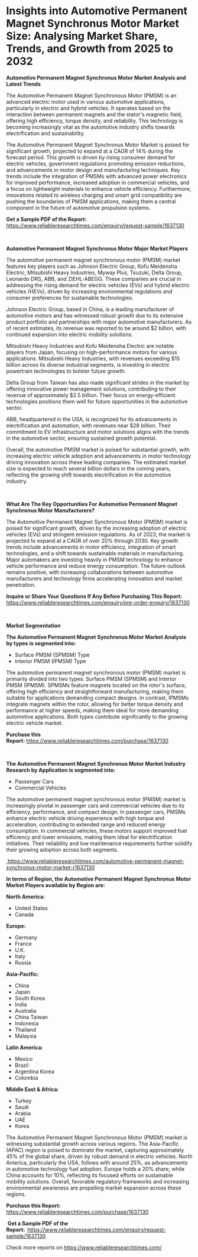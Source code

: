 <p><h1>Insights into Automotive Permanent Magnet Synchronus Motor Market Size: Analysing Market Share, Trends, and Growth from 2025 to 2032</h1></p><p><strong>Automotive Permanent Magnet Synchronus Motor Market Analysis and Latest Trends</strong></p>
<p><p>The Automotive Permanent Magnet Synchronous Motor (PMSM) is an advanced electric motor used in various automotive applications, particularly in electric and hybrid vehicles. It operates based on the interaction between permanent magnets and the stator's magnetic field, offering high efficiency, torque density, and reliability. This technology is becoming increasingly vital as the automotive industry shifts towards electrification and sustainability.</p><p>The Automotive Permanent Magnet Synchronus Motor Market is poised for significant growth, projected to expand at a CAGR of 14% during the forecast period. This growth is driven by rising consumer demand for electric vehicles, government regulations promoting emission reductions, and advancements in motor design and manufacturing techniques. Key trends include the integration of PMSMs with advanced power electronics for improved performance, increased adoption in commercial vehicles, and a focus on lightweight materials to enhance vehicle efficiency. Furthermore, innovations related to wireless charging and smart grid compatibility are pushing the boundaries of PMSM applications, making them a central component in the future of automotive propulsion systems.</p></p>
<p><strong>Get a Sample PDF of the Report:&nbsp;</strong> <a href="https://www.reliableresearchtimes.com/enquiry/request-sample/1637130?utm_campaign=2326&utm_medium=2&utm_source=Github&utm_content=ia&utm_term=23032025&utm_id=automotive-permanent-magnet-synchronus-motor">https://www.reliableresearchtimes.com/enquiry/request-sample/1637130</a></p>
<p>&nbsp;</p>
<p><strong>Automotive Permanent Magnet Synchronus Motor Major Market Players</strong></p>
<p><p>The automotive permanent magnet synchronous motor (PMSM) market features key players such as Johnson Electric Group, Kofu Meidensha Electric, Mitsubishi Heavy Industries, Myway Plus, Tsuzuki, Delta Group, Leonardo DRS, ABB, and ZIEHL-ABEGG. These companies are crucial in addressing the rising demand for electric vehicles (EVs) and hybrid electric vehicles (HEVs), driven by increasing environmental regulations and consumer preferences for sustainable technologies.</p><p>Johnson Electric Group, based in China, is a leading manufacturer of automotive motors and has witnessed robust growth due to its extensive product portfolio and partnerships with major automotive manufacturers. As of recent estimates, its revenue was reported to be around $2 billion, with continued expansion into electric mobility solutions.</p><p>Mitsubishi Heavy Industries and Kofu Meidensha Electric are notable players from Japan, focusing on high-performance motors for various applications. Mitsubishi Heavy Industries, with revenues exceeding $15 billion across its diverse industrial segments, is investing in electric powertrain technologies to bolster future growth.</p><p>Delta Group from Taiwan has also made significant strides in the market by offering innovative power management solutions, contributing to their revenue of approximately $2.5 billion. Their focus on energy-efficient technologies positions them well for future opportunities in the automotive sector.</p><p>ABB, headquartered in the USA, is recognized for its advancements in electrification and automation, with revenues near $28 billion. Their commitment to EV infrastructure and motor solutions aligns with the trends in the automotive sector, ensuring sustained growth potential.</p><p>Overall, the automotive PMSM market is poised for substantial growth, with increasing electric vehicle adoption and advancements in motor technology driving innovation across these leading companies. The estimated market size is expected to reach several billion dollars in the coming years, reflecting the growing shift towards electrification in the automotive industry.</p></p>
<p>&nbsp;</p>
<p><strong>What Are The Key Opportunities For Automotive Permanent Magnet Synchronus Motor Manufacturers?</strong></p>
<p><p>The Automotive Permanent Magnet Synchronous Motor (PMSM) market is poised for significant growth, driven by the increasing adoption of electric vehicles (EVs) and stringent emission regulations. As of 2023, the market is projected to expand at a CAGR of over 20% through 2030. Key growth trends include advancements in motor efficiency, integration of smart technologies, and a shift towards sustainable materials in manufacturing. Major automakers are investing heavily in PMSM technology to enhance vehicle performance and reduce energy consumption. The future outlook remains positive, with increasing collaborations between automotive manufacturers and technology firms accelerating innovation and market penetration.</p></p>
<p><strong>Inquire or Share Your Questions If Any Before Purchasing This Report:</strong> <a href="https://www.reliableresearchtimes.com/enquiry/pre-order-enquiry/1637130?utm_campaign=2326&utm_medium=2&utm_source=Github&utm_content=ia&utm_term=23032025&utm_id=automotive-permanent-magnet-synchronus-motor">https://www.reliableresearchtimes.com/enquiry/pre-order-enquiry/1637130</a></p>
<p>&nbsp;</p>
<p><strong>Market Segmentation</strong></p>
<p><strong>The Automotive Permanent Magnet Synchronus Motor Market Analysis by types is segmented into:</strong></p>
<p><ul><li>Surface PMSM (SPMSM) Type</li><li>Interior PMSM (IPMSM) Type</li></ul></p>
<p><p>The automotive permanent magnet synchronous motor (PMSM) market is primarily divided into two types: Surface PMSM (SPMSM) and Interior PMSM (IPMSM). SPMSMs feature magnets located on the rotor's surface, offering high efficiency and straightforward manufacturing, making them suitable for applications demanding compact designs. In contrast, IPMSMs integrate magnets within the rotor, allowing for better torque density and performance at higher speeds, making them ideal for more demanding automotive applications. Both types contribute significantly to the growing electric vehicle market.</p></p>
<p><strong>Purchase this Report:&nbsp;</strong><a href="https://www.reliableresearchtimes.com/purchase/1637130?utm_campaign=2326&utm_medium=2&utm_source=Github&utm_content=ia&utm_term=23032025&utm_id=automotive-permanent-magnet-synchronus-motor">https://www.reliableresearchtimes.com/purchase/1637130</a></p>
<p>&nbsp;</p>
<p><strong>The Automotive Permanent Magnet Synchronus Motor Market Industry Research by Application is segmented into:</strong></p>
<p><ul><li>Passenger Cars</li><li>Commercial Vehicles</li></ul></p>
<p><p>The automotive permanent magnet synchronous motor (PMSM) market is increasingly pivotal in passenger cars and commercial vehicles due to its efficiency, performance, and compact design. In passenger cars, PMSMs enhance electric vehicle driving experience with high torque and acceleration, contributing to extended range and reduced energy consumption. In commercial vehicles, these motors support improved fuel efficiency and lower emissions, making them ideal for electrification initiatives. Their reliability and low maintenance requirements further solidify their growing adoption across both segments.</p></p>
<p><a href="https://www.reliableresearchtimes.com/automotive-permanent-magnet-synchronus-motor-market-r1637130?utm_campaign=2326&utm_medium=2&utm_source=Github&utm_content=ia&utm_term=23032025&utm_id=automotive-permanent-magnet-synchronus-motor">&nbsp;https://www.reliableresearchtimes.com/automotive-permanent-magnet-synchronus-motor-market-r1637130</a></p>
<p><strong>In terms of Region, the Automotive Permanent Magnet Synchronus Motor Market Players available by Region are:</strong></p>
<p>
    <p> <strong> North America: </strong>
        <ul>
            <li>United States</li>
            <li>Canada</li>
        </ul>
        </p> 
    <p> <strong> Europe: </strong>
        <ul>
            <li>Germany</li>
            <li>France</li>
            <li>U.K.</li>
            <li>Italy</li>
            <li>Russia</li>
        </ul>
        </p> 
    <p> <strong> Asia-Pacific: </strong>
        <ul>
            <li>China</li>
            <li>Japan</li>
            <li>South Korea</li>
            <li>India</li>
            <li>Australia</li>
            <li>China Taiwan</li>
            <li>Indonesia</li>
            <li>Thailand</li>
            <li>Malaysia</li>
        </ul>
        </p> 
    <p> <strong> Latin America: </strong>
        <ul>
            <li>Mexico</li>
            <li>Brazil</li>
            <li>Argentina Korea</li>
            <li>Colombia</li>
        </ul>
        </p> 
    <p> <strong> Middle East & Africa: </strong>
        <ul>
            <li>Turkey</li>
            <li>Saudi</li>
            <li>Arabia</li>
            <li>UAE</li>
            <li>Korea</li>
        </ul>
    </p>
    </p>
<p><p>The Automotive Permanent Magnet Synchronous Motor (PMSM) market is witnessing substantial growth across various regions. The Asia-Pacific (APAC) region is poised to dominate the market, capturing approximately 45% of the global share, driven by robust demand in electric vehicles. North America, particularly the USA, follows with around 25%, as advancements in automotive technology fuel adoption. Europe holds a 20% share, while China accounts for 10%, reflecting its focused efforts on sustainable mobility solutions. Overall, favorable regulatory frameworks and increasing environmental awareness are propelling market expansion across these regions.</p></p>
<p><strong>Purchase this Report: </strong><a href="https://www.reliableresearchtimes.com/purchase/1637130?utm_campaign=2326&utm_medium=2&utm_source=Github&utm_content=ia&utm_term=23032025&utm_id=automotive-permanent-magnet-synchronus-motor">https://www.reliableresearchtimes.com/purchase/1637130</a></p>
<p>&nbsp;<strong>Get a Sample PDF of the Report:&nbsp;&nbsp;</strong><a href="https://www.reliableresearchtimes.com/enquiry/request-sample/1637130?utm_campaign=2326&utm_medium=2&utm_source=Github&utm_content=ia&utm_term=23032025&utm_id=automotive-permanent-magnet-synchronus-motor">https://www.reliableresearchtimes.com/enquiry/request-sample/1637130</a></p>
<p><strong></strong></p>
<p>Check more reports on <a href="https://www.reliableresearchtimes.com/?utm_campaign=2326&utm_medium=2&utm_source=Github&utm_content=ia&utm_term=23032025&utm_id=automotive-permanent-magnet-synchronus-motor">https://www.reliableresearchtimes.com/</a></p>
